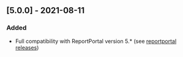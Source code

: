
## [5.0.0] - 2021-08-11
### Added
- Full compatibility with ReportPortal version 5.* (see [reportportal releases](https://github.com/reportportal/reportportal/releases))
